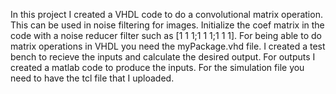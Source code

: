 In this project I created a VHDL code to do a convolutional matrix operation.
This can be used in noise filtering for images. Initialize the coef matrix in the code with a noise reducer filter such as [1 1 1;1 1 1;1 1 1].
For being able to do matrix operations in VHDL you need the myPackage.vhd file.
I created a test bench to recieve the inputs and calculate the desired output.
For outputs I created a matlab code to produce the inputs.
For the simulation file you need to have the tcl file that I uploaded.
